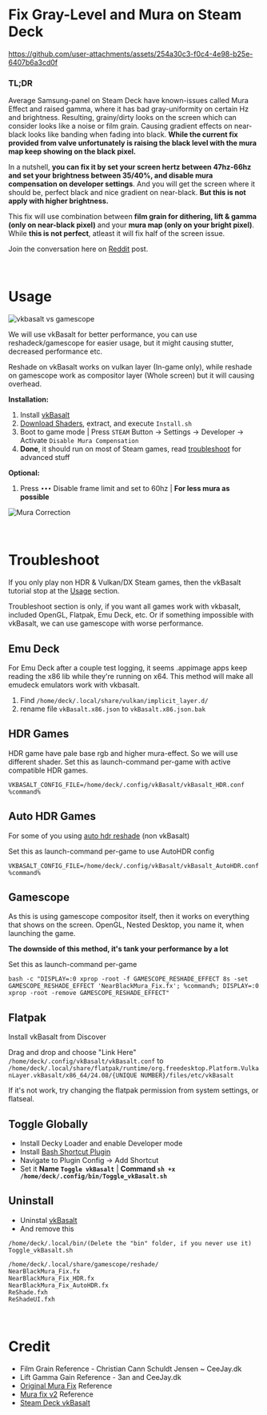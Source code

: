 # Fix Gray-Level and Mura on Steam Deck

https://github.com/user-attachments/assets/254a30c3-f0c4-4e98-b25e-6407b6a3cd0f

### TL;DR

Average Samsung-panel on Steam Deck have known-issues called Mura Effect and raised gamma, where it has bad gray-uniformity on certain Hz and brightness. Resulting, grainy/dirty looks on the screen which can consider looks like a noise or film grain. Causing gradient effects on near-black looks like banding when fading into black. **While the current fix provided from valve unfortunately is raising the black level with the mura map keep showing on the black pixel.**

In a nutshell, **you can fix it by set your screen hertz between 47hz-66hz and set your brightness between 35/40%, and disable mura compensation on developer settings**. And you will get the screen where it should be, perfect black and nice gradient on near-black. **But this is not apply with higher brightness.**

This fix will use combination between **film grain for dithering, lift & gamma (only on near-black pixel)** and your **mura map (only on your bright pixel)**. While **this is not perfect**, atleast it will fix half of the screen issue.

Join the conversation here on [Reddit](https://www.reddit.com/r/SteamDeck/comments/1kb9gku/finally_able_to_fix_mura_effect_on_my_steam_deck/?utm_source=share&utm_medium=web3x&utm_name=web3xcss&utm_term=1&utm_content=share_button) post.

<br>

# Usage
![vkbasalt vs gamescope](https://github.com/user-attachments/assets/0f9f2b69-042a-493e-bfe7-f2f9e791dd46)

We will use vkBasalt for better performance, you can use reshadeck/gamescope for easier usage, but it might causing stutter, decreased performance etc.

Reshade on vkBasalt works on vulkan layer (In-game only), while reshade on gamescope work as compositor layer (Whole screen) but it will causing overhead.

**Installation:**
1. Install [vkBasalt](https://github.com/simons-public/steam-deck-vkbasalt-install)
2. [Download Shaders](https://github.com/Moonveil-Kanata/muragraylevelfix-deck/releases/tag/shader), extract, and execute ``Install.sh``
2. Boot to game mode | Press ``STEAM`` Button → Settings → Developer → Activate ``Disable Mura Compensation``
4. **Done**, it should run on most of Steam games, read [troubleshoot](https://github.com/Moonveil-Kanata/muragraylevelfix-deck?tab=readme-ov-file#troubleshoot) for advanced stuff

**Optional:**
1. Press ``•••`` Disable frame limit and set to 60hz | **For less mura as possible**

![Mura Correction](https://github.com/user-attachments/assets/7919e498-279f-4b50-8ac7-b2aba1ac2731)


<br>

# Troubleshoot
If you only play non HDR & Vulkan/DX Steam games, then the vkBasalt tutorial stop at the [Usage](https://github.com/Moonveil-Kanata/muragraylevelfix-deck?tab=readme-ov-file#usage) section.

Troubleshoot section is only, if you want all games work with vkbasalt, included OpenGL, Flatpak, Emu Deck, etc. Or if something impossible with vkBasalt, we can use gamescope with worse performance.

## Emu Deck
For Emu Deck after a couple test logging, it seems .appimage apps keep reading the x86 lib while they're running on x64. This method will make all emudeck emulators work with vkbasalt.

1. Find ``/home/deck/.local/share/vulkan/implicit_layer.d/``
2. rename file ``vkBasalt.x86.json`` to ``vkBasalt.x86.json.bak``

## HDR Games
HDR game have pale base rgb and higher mura-effect. So we will use different shader.
Set this as launch-command per-game with active compatible HDR games.
```
VKBASALT_CONFIG_FILE=/home/deck/.config/vkBasalt/vkBasalt_HDR.conf %command%
```

## Auto HDR Games
For some of you using [auto hdr reshade](https://www.reddit.com/r/SteamDeck/comments/1b4rbd8/auto_hdr_works_on_steam_deck_now/) (non vkBasalt)

Set this as launch-command per-game to use AutoHDR config
```
VKBASALT_CONFIG_FILE=/home/deck/.config/vkBasalt/vkBasalt_AutoHDR.conf %command%
```

## Gamescope
As this is using gamescope compositor itself, then it works on everything that shows on the screen. OpenGL, Nested Desktop, you name it, when launching the game.

**The downside of this method, it's tank your performance by a lot**

Set this as launch-command per-game
```
bash -c "DISPLAY=:0 xprop -root -f GAMESCOPE_RESHADE_EFFECT 8s -set GAMESCOPE_RESHADE_EFFECT 'NearBlackMura_Fix.fx'; %command%; DISPLAY=:0 xprop -root -remove GAMESCOPE_RESHADE_EFFECT"
```

## Flatpak
Install vkBasalt from Discover

Drag and drop and choose "Link Here" ``/home/deck/.config/vkBasalt/vkBasalt.conf`` to ``/home/deck/.local/share/flatpak/runtime/org.freedesktop.Platform.VulkanLayer.vkBasalt/x86_64/24.08/{UNIQUE NUMBER}/files/etc/vkBasalt``

If it's not work, try changing the flatpak permission from system settings, or flatseal.

## Toggle Globally
- Install Decky Loader and enable Developer mode
- Install [Bash Shortcut Plugin](https://github.com/SDH-Stewardship/bash-shortcuts/pull/1#issuecomment-2460919165)
- Navigate to Plugin Config → Add Shortcut
- Set it **Name ``Toggle vkBasalt``** | **Command ``sh +x /home/deck/.config/bin/Toggle_vkBasalt.sh``**

## Uninstall
- Uninstal [vkBasalt](https://github.com/simons-public/steam-deck-vkbasalt-install)
- And remove this
```
/home/deck/.local/bin/(Delete the "bin" folder, if you never use it)
Toggle_vkBasalt.sh

/home/deck/.local/share/gamescope/reshade/
NearBlackMura_Fix.fx
NearBlackMura_Fix_HDR.fx
NearBlackMura_Fix_AutoHDR.fx
ReShade.fxh
ReShadeUI.fxh
```

<br>

# Credit
- Film Grain Reference - Christian Cann Schuldt Jensen ~ CeeJay.dk
- Lift Gamma Gain Reference - 3an and CeeJay.dk
- [Original Mura Fix](https://www.reddit.com/r/SteamDeck/comments/1aej469/maybe_we_can_correct_mura_like_this_for_now/) Reference
- [Mura fix v2](https://www.reddit.com/r/SteamDeck/comments/1au9blh/updated_fix_for_steamdeck_oled_mura_noise_in/) Reference
- [Steam Deck vkBasalt](https://github.com/simons-public/steam-deck-vkbasalt-install)
